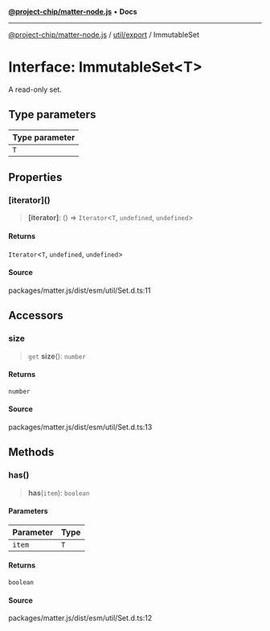 [**@project-chip/matter-node.js**](../../../README.md) • **Docs**

***

[@project-chip/matter-node.js](../../../modules.md) / [util/export](../README.md) / ImmutableSet

# Interface: ImmutableSet\<T\>

A read-only set.

## Type parameters

| Type parameter |
| :------ |
| `T` |

## Properties

### \[iterator\]()

> **\[iterator\]**: () => `Iterator`\<`T`, `undefined`, `undefined`\>

#### Returns

`Iterator`\<`T`, `undefined`, `undefined`\>

#### Source

packages/matter.js/dist/esm/util/Set.d.ts:11

## Accessors

### size

> `get` **size**(): `number`

#### Returns

`number`

#### Source

packages/matter.js/dist/esm/util/Set.d.ts:13

## Methods

### has()

> **has**(`item`): `boolean`

#### Parameters

| Parameter | Type |
| :------ | :------ |
| `item` | `T` |

#### Returns

`boolean`

#### Source

packages/matter.js/dist/esm/util/Set.d.ts:12
